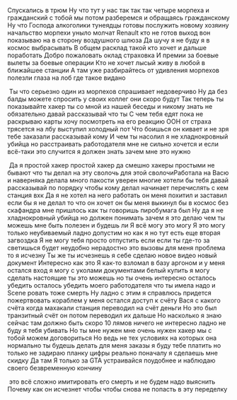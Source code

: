 Спускались в трюм Ну что тут у нас так так так четыре морпеха и гражданский с
тобой мы потом разберемся и обращаясь гражданскому Ну что Господа алкоголики
тунеядцы готовы послужить новому хозяину начальство морпехи уныло молчат Renault
кто не готов выход вон показываю на в сторону воздушного шлюза Да шучу я не буду
я в космос выбрасывать В общем расклад такой кто хочет и дальше поработать Добро
пожаловать оклад страховка И премии за боевые вылеты за боевые операции Кто не
хочет лысый живу в любой в ближайшее станции А там уже разбирайтесь от удивления
морпехов полезли глаза на лоб где такое видано

 Ты что серьезно один из морпехов спрашивает недоверчиво Ну да без балды можете
спросить у своих коллег они скоро будут Так теперь ты показывайте хакер ты со
мной из нашей беседы и никому знать не обязательно давай рассказывай что ты С
чем тебя едят пока не раскрываю карты хочу посмотреть на его реакцию ООН от
страха трясется на лбу выступил холодный пот Что боишься он кивает и не зря тебе
заказали рассказывай кому И чем ты насолил я не хладнокровный убийца но
расстраивать работодателя мне не сильно хочется и если всё-таки это случится я
должен знать зачем мне это нужно

 Да я простой хакер простой хакер да смешно хакеры простыми не бывают что ты
делал на эту сволочь для этой сволочиРаботала на Васю и наверняка делала много
пакости уверен многие хотели бы тебя давай рассказывай по порядку чтобы кому
делал начинает перечислять с кем станция вхк Да я не хотел на него работать он
меня похитил и заставил если бы я не делал то что он хочет он бы меня выкинул бы
в космос без скафандра мне пришлось как ты говоришь пиробумага был Ну да я не
хладнокровный убийца но должен понимать зачем я это делаю чем ты можешь мне быть
полезен и будешь ли Я всё могу это могу Я это могу только неубиваемый ладно
допустим но как я но тут есть еще вторая загвоздка Я не могу тебя просто
отпустить если если ты где-то за светишься будет неудобно нерадостно это вызовы
для меня проблема то я исчезну Ты же ты исчезнешь я себе сделаю новое видео
новый документ Интересно как это Я как-то взломал в базу аргоном и у меня
остался вход я могу с уколами документами белый купить я могу сделать настоящие
ты это можешь но ты очень интересно осталось убедить осталось убедить моего
работодателя что ты имела надо и Scene ровать тоже смерть Ну ладно с этим я
справлюсь придется пожертвовать кораблем у меня остался доступ к счёту Вася с
какого счёта когда махакали станция переводил на счёт деньги Но это был
транзитный счёт он потом переводил их дальше Но насколько я знаю сейчас там
должно быть скоро 10 лямов ничего не интересно ладно не буду я тебя убивать Но
ты мне нужен мне очень нужен хакер мы с тобой можем договориться Но ведь не тех
условиях на которых она нормально ты будешь делать для меня заказы я буду тебе
платить но только не задираю планку цифры реально поначалу я сделаешь мне скидку
Да там Я только за GTA устраивайся поудобнее и наблюдаю своего безвременную
кончину

 это всё сложно имитировать его смерть и не будем надо выяснить Почему как он
исчезнет чтобы чтобы снова не попасть в эту переделку
